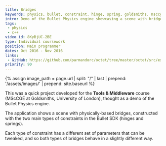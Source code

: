 ```yaml
---
title: Bridges
keywords: physics, bullet, constraint, hinge, spring, goldsmiths, msccge
intro: Demo of the Bullet Physics engine showcasing a scene with bridges constructed with constraints.
tags:
 - physics
 - c++
video_id: 8KyBjUC-2BE
type: Individual coursework
position: Main programmer
dates: Oct 2016 - Nov 2016
links: 
 - GitHub: https://github.com/parmandorc/octet/tree/master/octet/src/examples/example_shapes
priority: 90
---
```


{% assign image_path = page.url | split: "/" | last | prepend: '/assets/images/' | prepend: site.baseurl %}

This was a quick project developed for the __Tools & Middleware__ course (MScCGE at Goldsmiths, University of London), thought as a demo of the Bullet Physics engine.

The application shows a scene with physically-based bridges, constructed with the two main types of constraints in the Bullet SDK (hinges and springs).

Each type of constraint has a different set of parameters that can be tweaked, and so both types of bridges behave in a slightly different way.
